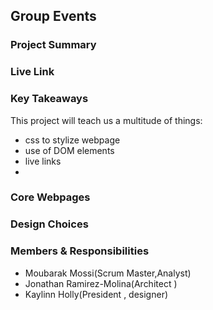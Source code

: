 ## Group Events

### Project Summary

<!-- Brief description of your what your project is about and why you chose that topic. -->

### Live Link

<!-- [Blog Page](https://{username}.github.io/{reponame}/homework-2)   -->

### Key Takeaways

This project will teach us a multitude of things:
- css to stylize webpage
- use of DOM elements
- live links
- 


### Core Webpages

<!-- List core webpages and briefly describe the page of them -->

### Design Choices 

<!-- List any websites that you might reference to influence your styling choices. List any colors used and what they were used for. -->

### Members & Responsibilities

<!-- List all members, their roles, and their scenario titles -->
- Moubarak Mossi(Scrum Master,Analyst)
- Jonathan Ramirez-Molina(Architect )
- Kaylinn Holly(President , designer)